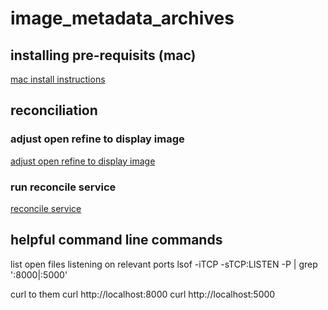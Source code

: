 # image_metadata_archives

## installing pre-requisits (mac)
[mac install instructions](./docs/workflow-pre-requisites.md)

## reconciliation
### adjust open refine to display image
[adjust open refine to display image](./docs/open-refine-render-image.md)

### run reconcile service
[reconcile service](./docs/reconciling.md)

## helpful command line commands
list open files listening on relevant ports
    lsof -iTCP -sTCP:LISTEN -P | grep ':8000\|:5000'

curl to them
    curl http://localhost:8000
    curl http://localhost:5000